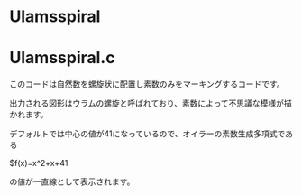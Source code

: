 # Ulamsspiral


# Ulamsspiral.c

このコードは自然数を螺旋状に配置し素数のみをマーキングするコードです。

出力される図形はウラムの螺旋と呼ばれており、素数によって不思議な模様が描かれます。

デフォルトでは中心の値が41になっているので、オイラーの素数生成多項式である

$f(x)=x^2+x+41

の値が一直線として表示されます。

